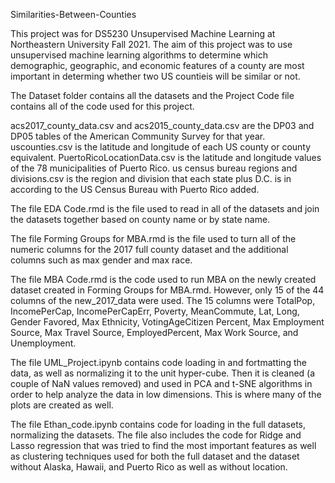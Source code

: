 Similarities-Between-Counties

This project was for DS5230 Unsupervised Machine Learning at Northeastern University Fall 2021. The aim of this project was to use unsupervised machine learning algorithms to determine which demographic, geographic, and economic features of a county are most important in determing whether two US countieis will be similar or not. 

The Dataset folder contains all the datasets and the Project Code file contains all of the code used for this project. 

acs2017_county_data.csv and acs2015_county_data.csv are the DP03 and DP05 tables of the American Community Survey for that year. uscounties.csv is the latitude and longitude of each US county or county equivalent. PuertoRicoLocationData.csv is the latitude and longitude values of the 78 municipalities of Puerto Rico. us census bureau regions and divisions.csv is the region and division that each state plus D.C. is in according to the US Census Bureau with Puerto Rico added. 

The file EDA Code.rmd is the file used to read in all of the datasets and join the datasets together based on county name or by state name. 

The file Forming Groups for MBA.rmd is the file used to turn all of the numeric columns for the 2017 full county dataset and the additional columns such as max gender and max race. 

The file MBA Code.rmd is the code used to run MBA on the newly created dataset created in Forming Groups for MBA.rmd. However, only 15 of the 44 columns of the new_2017_data were used. The 15 columns were TotalPop, IncomePerCap, IncomePerCapErr, Poverty, MeanCommute, Lat, Long, Gender Favored, Max Ethnicity, VotingAgeCitizen Percent, Max Employment Source, Max Travel Source, EmployedPercent, Max Work Source, and Unemployment.

The file UML_Project.ipynb contains code loading in and fortmatting the data, as well as normalizing it to the unit hyper-cube. Then it is cleaned (a couple of NaN values removed) and used in PCA and t-SNE algorithms in order to help analyze the data in low dimensions. This is where many of the plots are created as well. 

The file Ethan_code.ipynb contains code for loading in the full datasets, normalizing the datasets. The file also includes the code for Ridge and Lasso regression that was tried to find the most important features as well as clustering techniques used for both the full dataset and the dataset without Alaska, Hawaii, and Puerto Rico as well as without location.
